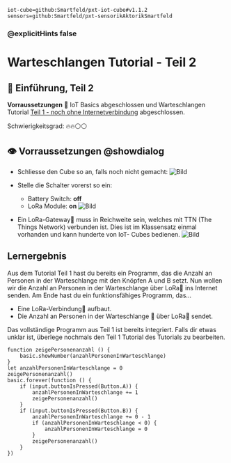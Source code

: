 ```package
iot-cube=github:Smartfeld/pxt-iot-cube#v1.1.2
sensors=github:Smartfeld/pxt-sensorikAktorikSmartfeld
```
### @explicitHints false

# Warteschlangen Tutorial - Teil 2

## 📗 Einführung,  Teil 2

**Vorraussetzungen**
🌱 IoT Basics abgeschlossen und Warteschlangen Tutorial [Teil 1 - noch ohne Internetverbindung](https://makecode.microbit.org/#tutorial:github:fave-smartfeld/pxt-smart-toilet-tutorial/docs/tutorials/warteschlange-part1) abgeschlossen.

Schwierigkeitsgrad: 🔥🔥⚪⚪

## 👁️ Vorraussetzungen @showdialog
* Schliesse den Cube so an, falls noch nicht gemacht:
![Bild](https://reifab.github.io/pxt-iot-tutorial/static/tutorials/iot-cube-anschliessen-klein.png)
* Stelle die Schalter vorerst so ein:
    * Battery Switch: **off**
    * LoRa Module: **on**
![Bild](https://reifab.github.io/pxt-iot-tutorial/static/tutorials/iot-cube-power-switches-klein.png)

* Ein LoRa-Gateway🛜 muss in Reichweite sein, welches mit TTN (The Things Network) verbunden ist.
Dies ist im Klassensatz einmal vorhanden und kann hunderte von IoT- Cubes bedienen.
![Bild](https://reifab.github.io/pxt-iot-tutorial/static/tutorials/gateway-klein.png)

## Lernergebnis

Aus dem Tutorial Teil 1 hast du bereits ein Programm, das die Anzahl an Personen in der Warteschlange mit den Knöpfen A und B setzt. 
Nun wollen wir die Anzahl an Personen in der Warteschlange über LoRa🛜 ins Internet senden. Am Ende hast du ein funktionsfähiges Programm, das...

* Eine LoRa-Verbindung🛜 aufbaut. 
* Die Anzahl an Personen in der Warteschlange 👥 über LoRa🛜 sendet. 

Das vollständige Programm aus Teil 1 ist bereits integriert. Falls dir etwas unklar ist, überlege nochmals den Teil 1 Tutorial des Tutorials zu bearbeiten.




```template
function zeigePersonenanzahl () {
    basic.showNumber(anzahlPersonenInWarteschlange)
}
let anzahlPersonenInWarteschlange = 0
zeigePersonenanzahl()
basic.forever(function () {
    if (input.buttonIsPressed(Button.A)) {
        anzahlPersonenInWarteschlange += 1
        zeigePersonenanzahl()
    }
    if (input.buttonIsPressed(Button.B)) {
        anzahlPersonenInWarteschlange += 0 - 1
        if (anzahlPersonenInWarteschlange < 0) {
            anzahlPersonenInWarteschlange = 0
        }
        zeigePersonenanzahl()
    }
})
```
